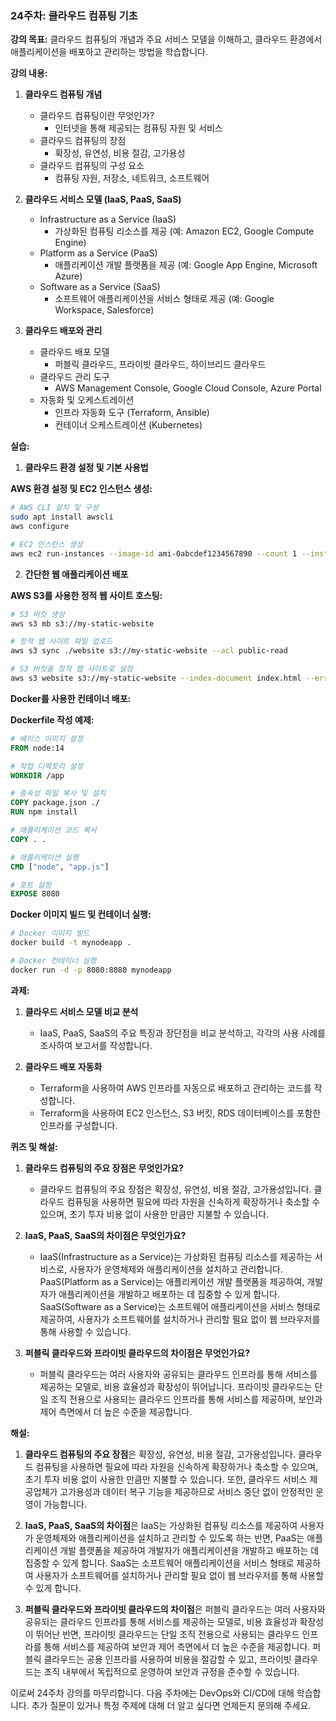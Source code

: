 ### 24주차: 클라우드 컴퓨팅 기초

**강의 목표:** 클라우드 컴퓨팅의 개념과 주요 서비스 모델을 이해하고, 클라우드 환경에서 애플리케이션을 배포하고 관리하는 방법을 학습합니다.

**강의 내용:**

1. **클라우드 컴퓨팅 개념**
   - 클라우드 컴퓨팅이란 무엇인가?
     - 인터넷을 통해 제공되는 컴퓨팅 자원 및 서비스
   - 클라우드 컴퓨팅의 장점
     - 확장성, 유연성, 비용 절감, 고가용성
   - 클라우드 컴퓨팅의 구성 요소
     - 컴퓨팅 자원, 저장소, 네트워크, 소프트웨어

2. **클라우드 서비스 모델 (IaaS, PaaS, SaaS)**
   - Infrastructure as a Service (IaaS)
     - 가상화된 컴퓨팅 리소스를 제공 (예: Amazon EC2, Google Compute Engine)
   - Platform as a Service (PaaS)
     - 애플리케이션 개발 플랫폼을 제공 (예: Google App Engine, Microsoft Azure)
   - Software as a Service (SaaS)
     - 소프트웨어 애플리케이션을 서비스 형태로 제공 (예: Google Workspace, Salesforce)

3. **클라우드 배포와 관리**
   - 클라우드 배포 모델
     - 퍼블릭 클라우드, 프라이빗 클라우드, 하이브리드 클라우드
   - 클라우드 관리 도구
     - AWS Management Console, Google Cloud Console, Azure Portal
   - 자동화 및 오케스트레이션
     - 인프라 자동화 도구 (Terraform, Ansible)
     - 컨테이너 오케스트레이션 (Kubernetes)

**실습:**

1. **클라우드 환경 설정 및 기본 사용법**

**AWS 환경 설정 및 EC2 인스턴스 생성:**

```sh
# AWS CLI 설치 및 구성
sudo apt install awscli
aws configure

# EC2 인스턴스 생성
aws ec2 run-instances --image-id ami-0abcdef1234567890 --count 1 --instance-type t2.micro --key-name MyKeyPair --security-group-ids sg-0123456789abcdef0 --subnet-id subnet-6e7f829e
```

2. **간단한 웹 애플리케이션 배포**

**AWS S3를 사용한 정적 웹 사이트 호스팅:**

```sh
# S3 버킷 생성
aws s3 mb s3://my-static-website

# 정적 웹 사이트 파일 업로드
aws s3 sync ./website s3://my-static-website --acl public-read

# S3 버킷을 정적 웹 사이트로 설정
aws s3 website s3://my-static-website --index-document index.html --error-document error.html
```

**Docker를 사용한 컨테이너 배포:**

**Dockerfile 작성 예제:**

```Dockerfile
# 베이스 이미지 설정
FROM node:14

# 작업 디렉토리 설정
WORKDIR /app

# 종속성 파일 복사 및 설치
COPY package.json ./
RUN npm install

# 애플리케이션 코드 복사
COPY . .

# 애플리케이션 실행
CMD ["node", "app.js"]

# 포트 설정
EXPOSE 8080
```

**Docker 이미지 빌드 및 컨테이너 실행:**

```sh
# Docker 이미지 빌드
docker build -t mynodeapp .

# Docker 컨테이너 실행
docker run -d -p 8080:8080 mynodeapp
```

**과제:**

1. **클라우드 서비스 모델 비교 분석**
   - IaaS, PaaS, SaaS의 주요 특징과 장단점을 비교 분석하고, 각각의 사용 사례를 조사하여 보고서를 작성합니다.

2. **클라우드 배포 자동화**
   - Terraform을 사용하여 AWS 인프라를 자동으로 배포하고 관리하는 코드를 작성합니다.
   - Terraform을 사용하여 EC2 인스턴스, S3 버킷, RDS 데이터베이스를 포함한 인프라를 구성합니다.

**퀴즈 및 해설:**

1. **클라우드 컴퓨팅의 주요 장점은 무엇인가요?**
   - 클라우드 컴퓨팅의 주요 장점은 확장성, 유연성, 비용 절감, 고가용성입니다. 클라우드 컴퓨팅을 사용하면 필요에 따라 자원을 신속하게 확장하거나 축소할 수 있으며, 초기 투자 비용 없이 사용한 만큼만 지불할 수 있습니다.

2. **IaaS, PaaS, SaaS의 차이점은 무엇인가요?**
   - IaaS(Infrastructure as a Service)는 가상화된 컴퓨팅 리소스를 제공하는 서비스로, 사용자가 운영체제와 애플리케이션을 설치하고 관리합니다. PaaS(Platform as a Service)는 애플리케이션 개발 플랫폼을 제공하여, 개발자가 애플리케이션을 개발하고 배포하는 데 집중할 수 있게 합니다. SaaS(Software as a Service)는 소프트웨어 애플리케이션을 서비스 형태로 제공하여, 사용자가 소프트웨어를 설치하거나 관리할 필요 없이 웹 브라우저를 통해 사용할 수 있습니다.

3. **퍼블릭 클라우드와 프라이빗 클라우드의 차이점은 무엇인가요?**
   - 퍼블릭 클라우드는 여러 사용자와 공유되는 클라우드 인프라를 통해 서비스를 제공하는 모델로, 비용 효율성과 확장성이 뛰어납니다. 프라이빗 클라우드는 단일 조직 전용으로 사용되는 클라우드 인프라를 통해 서비스를 제공하며, 보안과 제어 측면에서 더 높은 수준을 제공합니다.

**해설:**

1. **클라우드 컴퓨팅의 주요 장점**은 확장성, 유연성, 비용 절감, 고가용성입니다. 클라우드 컴퓨팅을 사용하면 필요에 따라 자원을 신속하게 확장하거나 축소할 수 있으며, 초기 투자 비용 없이 사용한 만큼만 지불할 수 있습니다. 또한, 클라우드 서비스 제공업체가 고가용성과 데이터 복구 기능을 제공하므로 서비스 중단 없이 안정적인 운영이 가능합니다.

2. **IaaS, PaaS, SaaS의 차이점**은 IaaS는 가상화된 컴퓨팅 리소스를 제공하여 사용자가 운영체제와 애플리케이션을 설치하고 관리할 수 있도록 하는 반면, PaaS는 애플리케이션 개발 플랫폼을 제공하여 개발자가 애플리케이션을 개발하고 배포하는 데 집중할 수 있게 합니다. SaaS는 소프트웨어 애플리케이션을 서비스 형태로 제공하여 사용자가 소프트웨어를 설치하거나 관리할 필요 없이 웹 브라우저를 통해 사용할 수 있게 합니다.

3. **퍼블릭 클라우드와 프라이빗 클라우드의 차이점**은 퍼블릭 클라우드는 여러 사용자와 공유되는 클라우드 인프라를 통해 서비스를 제공하는 모델로, 비용 효율성과 확장성이 뛰어난 반면, 프라이빗 클라우드는 단일 조직 전용으로 사용되는 클라우드 인프라를 통해 서비스를 제공하여 보안과 제어 측면에서 더 높은 수준을 제공합니다. 퍼블릭 클라우드는 공용 인프라를 사용하여 비용을 절감할 수 있고, 프라이빗 클라우드는 조직 내부에서 독립적으로 운영하여 보안과 규정을 준수할 수 있습니다.

이로써 24주차 강의를 마무리합니다. 다음 주차에는 DevOps와 CI/CD에 대해 학습합니다. 추가 질문이 있거나 특정 주제에 대해 더 알고 싶다면 언제든지 문의해 주세요.